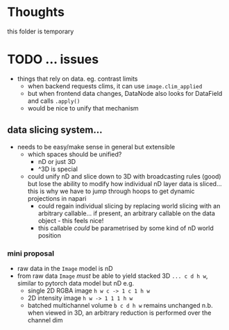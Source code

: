 # Thoughts

this folder is temporary
# TODO ... issues

- things that rely on data.  eg. contrast limits
    - when backend requests clims, it can use `image.clim_applied`
    - but when frontend data changes, DataNode also looks for DataField and calls `.apply()`
    - would be nice to unify that mechanism

## data slicing system...
- needs to be easy/make sense in general but extensible
  - which spaces should be unified?
    - nD or just 3D
    - ^3D is special
  - could unify nD and slice down to 3D with broadcasting rules (good) but lose
    the ability to modify how individual nD layer data is sliced... this is
    why we have to jump through hoops to get dynamic projections in napari
    - could regain individual slicing by replacing world slicing with an
      arbitrary callable... if present, an arbitrary callable on
      the data object - this feels nice!
    - this callable *could* be parametrised by some kind of nD world position

### mini proposal
- raw data in the `Image` model is nD
- from raw data `Image` *must* be able to yield stacked 3D `... c d h w`,
  similar to pytorch data model but nD
e.g.
  - single 2D RGBA image `h w c -> 1 c 1 h w`
  - 2D intensity image `h w -> 1 1 1 h w`
  - batched multichannel volume `b c d h w` remains unchanged
n.b. when viewed in 3D, an arbitrary reduction is performed over the channel dim
